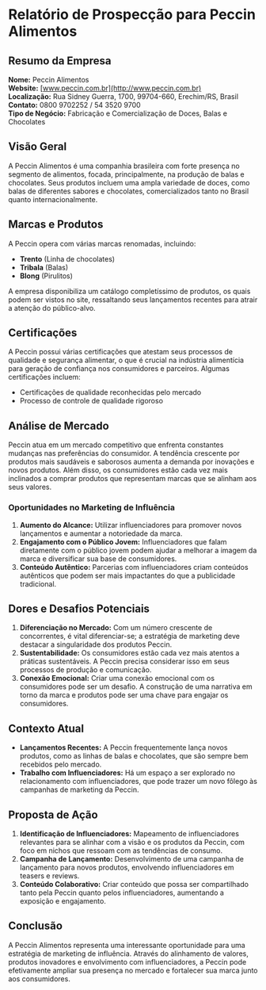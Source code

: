 # Relatório de Prospecção para Peccin Alimentos

## Resumo da Empresa
**Nome:** Peccin Alimentos  
**Website:** [www.peccin.com.br](http://www.peccin.com.br)  
**Localização:** Rua Sidney Guerra, 1700, 99704-660, Erechim/RS, Brasil  
**Contato:** 0800 9702252 / 54 3520 9700  
**Tipo de Negócio:** Fabricação e Comercialização de Doces, Balas e Chocolates  

## Visão Geral
A Peccin Alimentos é uma companhia brasileira com forte presença no segmento de alimentos, focada, principalmente, na produção de balas e chocolates. Seus produtos incluem uma ampla variedade de doces, como balas de diferentes sabores e chocolates, comercializados tanto no Brasil quanto internacionalmente.

## Marcas e Produtos
A Peccin opera com várias marcas renomadas, incluindo:
- **Trento** (Linha de chocolates)
- **Tribala** (Balas)
- **Blong** (Pirulitos)

A empresa disponibiliza um catálogo completíssimo de produtos, os quais podem ser vistos no site, ressaltando seus lançamentos recentes para atrair a atenção do público-alvo.

## Certificações
A Peccin possui várias certificações que atestam seus processos de qualidade e segurança alimentar, o que é crucial na indústria alimentícia para geração de confiança nos consumidores e parceiros. Algumas certificações incluem:
- Certificações de qualidade reconhecidas pelo mercado
- Processo de controle de qualidade rigoroso

## Análise de Mercado
Peccin atua em um mercado competitivo que enfrenta constantes mudanças nas preferências do consumidor. A tendência crescente por produtos mais saudáveis e saborosos aumenta a demanda por inovações e novos produtos. Além disso, os consumidores estão cada vez mais inclinados a comprar produtos que representam marcas que se alinham aos seus valores.

### Oportunidades no Marketing de Influência
1. **Aumento do Alcance:** Utilizar influenciadores para promover novos lançamentos e aumentar a notoriedade da marca.
2. **Engajamento com o Público Jovem:** Influenciadores que falam diretamente com o público jovem podem ajudar a melhorar a imagem da marca e diversificar sua base de consumidores.
3. **Conteúdo Autêntico:** Parcerias com influenciadores criam conteúdos autênticos que podem ser mais impactantes do que a publicidade tradicional.

## Dores e Desafios Potenciais
1. **Diferenciação no Mercado:** Com um número crescente de concorrentes, é vital diferenciar-se; a estratégia de marketing deve destacar a singularidade dos produtos Peccin.
2. **Sustentabilidade:** Os consumidores estão cada vez mais atentos a práticas sustentáveis. A Peccin precisa considerar isso em seus processos de produção e comunicação.
3. **Conexão Emocional:** Criar uma conexão emocional com os consumidores pode ser um desafio. A construção de uma narrativa em torno da marca e produtos pode ser uma chave para engajar os consumidores.
   
## Contexto Atual
- **Lançamentos Recentes:** A Peccin frequentemente lança novos produtos, como as linhas de balas e chocolates, que são sempre bem recebidos pelo mercado.
- **Trabalho com Influenciadores:** Há um espaço a ser explorado no relacionamento com influenciadores, que pode trazer um novo fôlego às campanhas de marketing da Peccin.

## Proposta de Ação
1. **Identificação de Influenciadores:** Mapeamento de influenciadores relevantes para se alinhar com a visão e os produtos da Peccin, com foco em nichos que ressoam com as tendências de consumo.
2. **Campanha de Lançamento:** Desenvolvimento de uma campanha de lançamento para novos produtos, envolvendo influenciadores em teasers e reviews.
3. **Conteúdo Colaborativo:** Criar conteúdo que possa ser compartilhado tanto pela Peccin quanto pelos influenciadores, aumentando a exposição e engajamento.

## Conclusão
A Peccin Alimentos representa uma interessante oportunidade para uma estratégia de marketing de influência. Através do alinhamento de valores, produtos inovadores e envolvimento com influenciadores, a Peccin pode efetivamente ampliar sua presença no mercado e fortalecer sua marca junto aos consumidores.